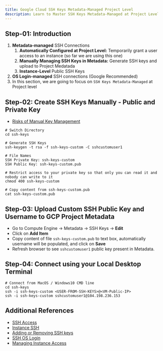 ```yaml
---
title: Google Cloud SSH Keys Metadata-Managed Project Level
description: Learn to Master SSH Keys Metadata-Managed at Project Level on Google Cloud Platform GCP
---
```


## Step-01: Introduction
1. **Metadata-managed** SSH Connections
   1. **Automatically Configured at Project Level:** Temporarily grant a user access to an instance (so far we are using this one)
   2. **Manually Managing SSH Keys in Metadata:** Generate SSH keys and upload to Project Medatada
   3. **Instance-Level** Public SSH Keys
2. **OS Login-managed** SSH connections (Google Recommended)
3. In this section, we are going to focus on `SSH Keys Metadata-Managed` at Project level


## Step-02: Create SSH Keys Manually - Public and Private Key
- [Risks of Manual Key Management](https://cloud.google.com/compute/docs/instances/adding-removing-ssh-keys#risks)
```t
# Switch Directory
cd ssh-keys

# Generate SSH Keys
ssh-keygen -t rsa -f ssh-keys-custom -C sshcustomuser1

# File Names
SSH Private Key: ssh-keys-custom
SSH Public Key: ssh-keys-custom.pub

# Restrict access to your private key so that only you can read it and nobody can write to it
chmod 400 ssh-keys-custom

# Copy content from ssh-keys-custom.pub
cat ssh-keys-custom.pub
```

## Step-03: Upload Custom SSH Public Key and Username to GCP Project Metadata
- Go to Compute Engine -> Metadata -> SSH Keys -> **Edit** 
- Click on **Add Item**
- Copy content of file `ssh-keys-custom.pub` to text box, automatically username will be populated, and click on **Save**
- Refresh browser to see `sshcustomuser1` public key present in Metadata. 

## Step-04: Connect using your Local Desktop Terminal
```t
# Connect from MacOS / Windows10 CMD line
cd ssh-keys
ssh -i ssh-keys-custom <USER-FROM-SSH-KEYS>@<VM-Public-IP>
ssh -i ssh-keys-custom sshcustomuser1@104.198.236.153
```


## Additional References
- [SSH Access](https://cloud.google.com/compute/docs/instances/access-overview)
- [Instance SSH](https://cloud.google.com/compute/docs/instances/ssh)
- [Adding or Removing SSH keys](https://cloud.google.com/compute/docs/instances/adding-removing-ssh-keys)
- [SSH OS Login](https://cloud.google.com/compute/docs/oslogin)
- [Managing Instance Access](https://cloud.google.com/compute/docs/instances/managing-instance-access)
